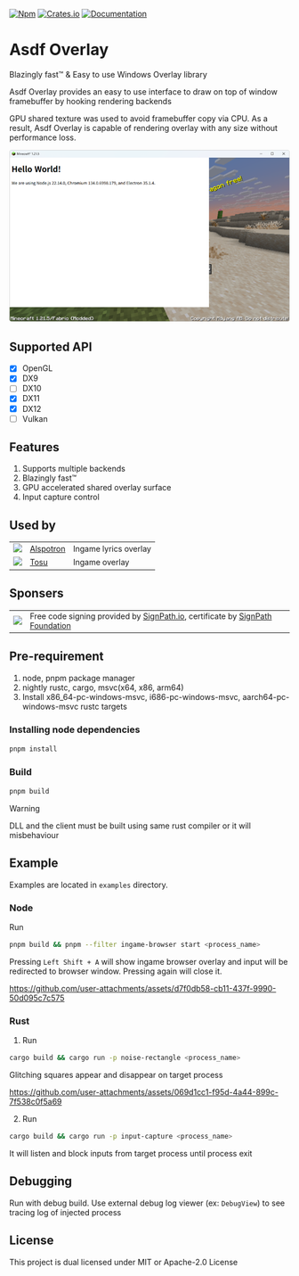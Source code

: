 [![Npm][npm-badge]][npm-url]
[![Crates.io][crates-badge]][crates-url]
[![Documentation][docs-badge]][docs-url]

[npm-badge]: https://img.shields.io/npm/v/asdf-overlay-node.svg
[npm-url]: https://www.npmjs.com/package/asdf-overlay-node
[crates-badge]: https://img.shields.io/crates/v/asdf-overlay-client.svg
[crates-url]: https://crates.io/crates/asdf-overlay-client
[docs-badge]: https://docs.rs/asdf-overlay-client/badge.svg     
[docs-url]: https://docs.rs/asdf-overlay-client

# Asdf Overlay
Blazingly fast™ & Easy to use Windows Overlay library

Asdf Overlay provides an easy to use interface to draw on top of window framebuffer by hooking rendering backends

GPU shared texture was used to avoid framebuffer copy via CPU.
As a result, Asdf Overlay is capable of rendering overlay with any size without performance loss.

![Screenshot](assets/example.png)

## Supported API
* [x] OpenGL
* [x] DX9
* [ ] DX10
* [x] DX11
* [x] DX12
* [ ] Vulkan

## Features
1. Supports multiple backends
2. Blazingly fast™
3. GPU accelerated shared overlay surface
4. Input capture control

## Used by
[alspotron-url]: https://github.com/organization/alspotron
[tosu-url]: https://github.com/tosuapp/tosu

| | | |
| :-----: | ----- | ----- |
| [<img src="https://github.com/organization/alspotron/assets/16558115/447a957e-faf2-4759-8884-5d7b04fb1fbb" height="48">][alspotron-url] | [Alspotron][alspotron-url] | Ingame lyrics overlay
| [<img src="https://avatars.githubusercontent.com/u/184138403?s=48" height="48">][tosu-url] | [Tosu][tosu-url] | Ingame overlay

## Sponsers
[sign-path-io-url]: https://signpath.io/
[sign-path-foundation-url]: https://signpath.org/

| | |
| :-----: | ----- |
| [<img src="https://about.signpath.io/assets/signpath-logo.svg" height="48">][sign-path-io-url] | Free code signing provided by [SignPath.io][sign-path-io-url], certificate by [SignPath Foundation][sign-path-foundation-url] |

## Pre-requirement
1. node, pnpm package manager
2. nightly rustc, cargo, msvc(x64, x86, arm64)
3. Install x86_64-pc-windows-msvc, i686-pc-windows-msvc, aarch64-pc-windows-msvc rustc targets

### Installing node dependencies
```bash
pnpm install
```

### Build
```bash
pnpm build
```

> [!WARNING]
> DLL and the client must be built using same rust compiler or it will misbehaviour

## Example
Examples are located in `examples` directory.

### Node
Run
```bash
pnpm build && pnpm --filter ingame-browser start <process_name>
```
Pressing `Left Shift + A` will show ingame browser overlay and input will be redirected to browser window. Pressing again will close it.

https://github.com/user-attachments/assets/d7f0db58-cb11-437f-9990-50d095c7c575

### Rust
1. Run
```bash
cargo build && cargo run -p noise-rectangle <process_name>
```
Glitching squares appear and disappear on target process

https://github.com/user-attachments/assets/069d1cc1-f95d-4a44-899c-7f538c0f5a69

2. Run
```bash
cargo build && cargo run -p input-capture <process_name>
```
It will listen and block inputs from target process until process exit

## Debugging
Run with debug build.
Use external debug log viewer (ex: `DebugView`) to see tracing log of injected process

## License
This project is dual licensed under MIT or Apache-2.0 License
